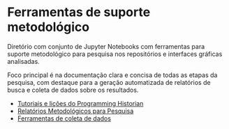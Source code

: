 # Ferramentas de suporte metodológico

Diretório com conjunto de Jupyter Notebooks com ferramentas para suporte metodológico para pesquisa nos repositórios e interfaces gráficas analisadas.

Foco principal é na documentação clara e concisa de todas as etapas da pesquisa, com destaque para a geração automatizada de relatórios de busca e coleta de dados sobre os resultados.

- [Tutoriais e lições do Programming Historian](./tutoriais/README.md)
- [Relatórios Metodológicos para Pesquisa](./relatorios/README.md)
- [Ferramentas de coleta de dados](./scrapers/README.md)
